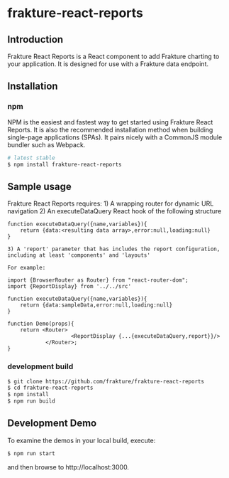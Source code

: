 # frakture-react-reports

## Introduction

Frakture React Reports is a React component to add Frakture charting to your application.  It is designed for use with a Frakture data endpoint.

## Installation

### npm

NPM is the easiest and fastest way to get started using Frakture React Reports. It is also the recommended installation method when building single-page applications (SPAs). It pairs nicely with a CommonJS module bundler such as Webpack.


```sh
# latest stable
$ npm install frakture-react-reports
```

## Sample usage
Frakture React Reports requires:
 	1) A wrapping router for dynamic URL navigation
	2) An executeDataQuery React hook of the following structure

```
function executeDataQuery({name,variables}){
	return {data:<resulting data array>,error:null,loading:null}
}
```

	3) A 'report' parameter that has includes the report configuration, including at least 'components' and 'layouts'

	For example:


```
import {BrowserRouter as Router} from "react-router-dom";
import {ReportDisplay} from '../../src'

function executeDataQuery({name,variables}){
	return {data:sampleData,error:null,loading:null}
}

function Demo(props){
    return <Router>
					<ReportDisplay {...{executeDataQuery,report}}/>
			</Router>;
}
```


### development build

```sh
$ git clone https://github.com/frakture/frakture-react-reports
$ cd frakture-react-reports
$ npm install
$ npm run build
```

## Development Demo

To examine the demos in your local build, execute:

```sh
$ npm run start
```

and then browse to http://localhost:3000.

[npm-badge]: https://img.shields.io/npm/v/npm-package.png?style=flat-square
[npm]: https://www.npmjs.org/package/npm-package
